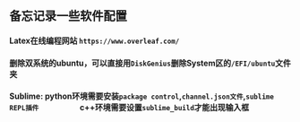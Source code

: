 ## 备忘记录一些软件配置
#### Latex在线编程网站 `https://www.overleaf.com/`
#### 删除双系统的ubuntu，可以直接用`DiskGenius`删除System区的`/EFI/ubuntu`文件夹
#### Sublime: python环境需要安装`package control`,`channel.json文件`,`sublime REPL插件` &emsp;&emsp;&emsp;&emsp;&emsp;c++环境需要设置`sublime_build`才能出现输入框
